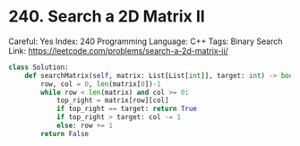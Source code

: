 # 240. Search a 2D Matrix II

Careful: Yes
Index: 240
Programming Language: C++
Tags: Binary Search
Link: https://leetcode.com/problems/search-a-2d-matrix-ii/

```python
class Solution:
    def searchMatrix(self, matrix: List[List[int]], target: int) -> bool:
        row, col = 0, len(matrix[0])-1
        while row < len(matrix) and col >= 0:
            top_right = matrix[row][col]
            if top_right == target: return True
            if top_right > target: col -= 1
            else: row += 1
        return False
```